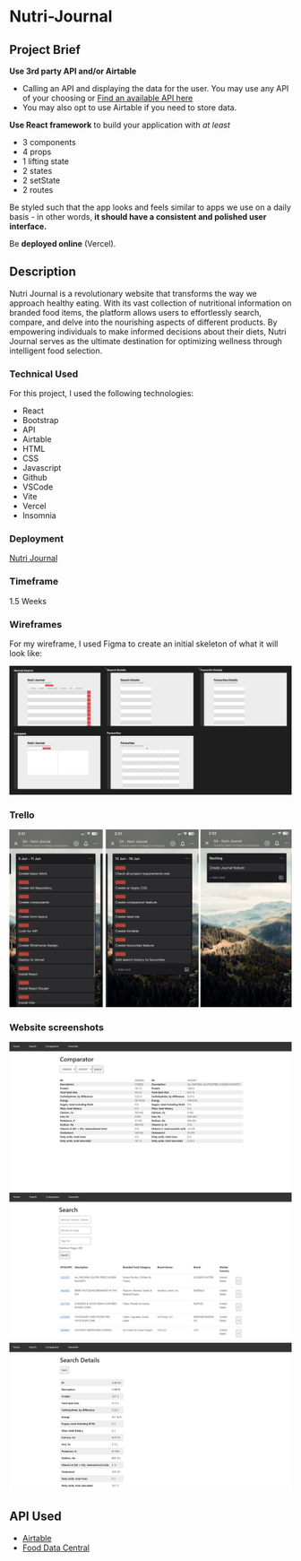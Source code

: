 # Nutri-Journal

## Project Brief

**Use 3rd party API and/or Airtable**

- Calling an API and displaying the data for the user. You may use any API of your choosing or [Find an available API here](https://github.com/public-apis/public-apis)
- You may also opt to use Airtable if you need to store data.

**Use React framework** to build your application with *at least*

- 3 components
- 4 props
- 1 lifting state
- 2 states
- 2 setState
- 2 routes

Be styled such that the app looks and feels similar to apps we use on a daily basis - in other words, **it should have a consistent and polished user interface.**

Be **deployed online** (Vercel).

## Description
Nutri Journal is a revolutionary website that transforms the way we approach healthy eating. With its vast collection of nutritional information on branded food items, the platform allows users to effortlessly search, compare, and delve into the nourishing aspects of different products. By empowering individuals to make informed decisions about their diets, Nutri Journal serves as the ultimate destination for optimizing wellness through intelligent food selection.

### Technical Used
For this project, I used the following technologies:

- React
- Bootstrap
- API
- Airtable
- HTML
- CSS
- Javascript
- Github
- VSCode
- Vite
- Vercel
- Insomnia

### Deployment
[Nutri Journal](https://nutri-journal.vercel.app/)

### Timeframe
1.5 Weeks

### Wireframes
For my wireframe, I used Figma to create an initial skeleton of what it will look like:

![Figma wireframe](https://github.com/HaruThePotato/Nutri-Journal/blob/main/src/pictures/figma.jpg?raw=true)

### Trello
![Trello](https://github.com/HaruThePotato/Nutri-Journal/blob/main/src/pictures/trello.jpg?raw=true)

### Website screenshots
![Nutri Journal](https://github.com/HaruThePotato/Nutri-Journal/blob/main/src/pictures/comparator.JPG?raw=true)
![Nutri Journal](https://github.com/HaruThePotato/Nutri-Journal/blob/main/src/pictures/search.jpg?raw=true)
![Nutri Journal](https://github.com/HaruThePotato/Nutri-Journal/blob/main/src/pictures/search%20details.JPG?raw=true)

## API Used
- [Airtable](https://airtable.com/developers/web/api/introduction)
- [Food Data Central](https://fdc.nal.usda.gov/api-guide.html)
